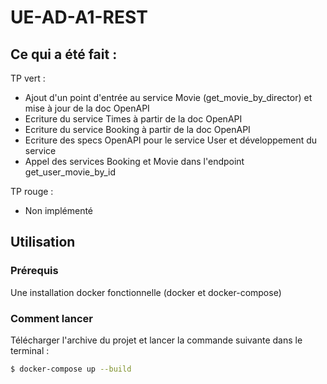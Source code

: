 # UE-AD-A1-REST

## Ce qui a été fait :

TP vert :
- Ajout d'un point d'entrée au service Movie (get_movie_by_director) et mise à jour de la doc OpenAPI
- Ecriture du service Times à partir de la doc OpenAPI
- Ecriture du service Booking à partir de la doc OpenAPI
- Ecriture des specs OpenAPI pour le service User et développement du service 
- Appel des services Booking et Movie dans l'endpoint get_user_movie_by_id

TP rouge : 
- Non implémenté


## Utilisation

### Prérequis

Une installation docker fonctionnelle (docker et docker-compose)

### Comment lancer

Télécharger l'archive du projet et lancer la commande suivante dans le terminal : 
```bash
$ docker-compose up --build
```